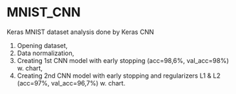 # MNIST_CNN
Keras MNIST dataset analysis done by Keras CNN

1. Opening dataset,
2. Data normalization,
3. Creating 1st CNN model with early stopping (acc=98,6%, val_acc=98%) w. chart,
4. Creating 2nd CNN model with early stopping and regularizers L1 & L2 (acc=97%, val_acc=96,7%) w. chart.
